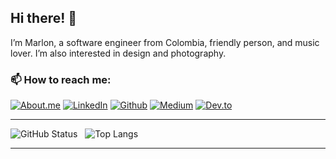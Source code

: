 ## Hi there! 👋 
I’m Marlon, a software engineer from Colombia, friendly person, and music lover. I’m also interested in design and photography.

### 📫 How to reach me:

[![About.me](https://img.shields.io/badge/website-000000?style=for-the-badge&logo=About.me&logoColor=White)](https://about.me/marlonlom)
[![LinkedIn](https://img.shields.io/badge/linkedin-%230077B5.svg?&style=for-the-badge&logo=linkedin&logoColor=white)](https://www.linkedin.com/in/marlonlom/)
[![Github](https://img.shields.io/badge/GitHub-%2312100E.svg?&style=for-the-badge&logo=Github&logoColor=white)](https://github.com/marlonlom)
[![Medium](https://img.shields.io/badge/medium-%2312100E.svg?&style=for-the-badge&logo=medium&logoColor=white)](https://medium.com/@marlonlom)
[![Dev.to](https://img.shields.io/badge/dev.to-0A0A0A?style=for-the-badge&logo=devdotto&logoColor=white)](https://dev.to/marlonlom)

<hr/>

![GitHub Status](https://github-readme-stats.vercel.app/api?username=marlonlom&hide=contribs&show_icons=true&count_private=true&theme=transparent)
&nbsp;&nbsp;![Top Langs](https://github-readme-stats.vercel.app/api/top-langs/?username=marlonlom&size_weight=0.5&count_weight=0.5&layout=compact&theme=transparent)

<hr/>

<!--
**marlonlom/marlonlom** is a ✨ _special_ ✨ repository because its `README.md` (this file) appears on your GitHub profile.

Here are some ideas to get you started:

- 🔭 I’m currently working on ...
- 🌱 I’m currently learning ...
- 👯 I’m looking to collaborate on ...
- 🤔 I’m looking for help with ...
- 💬 Ask me about ...
- 📫 How to reach me: ...
- 😄 Pronouns: ...
- ⚡ Fun fact: ...
-->
